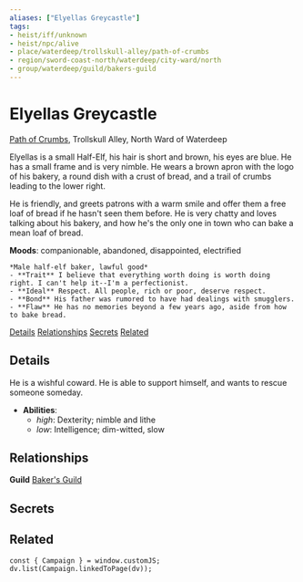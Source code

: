 ```yaml
---
aliases: ["Elyellas Greycastle"]
tags:
- heist/iff/unknown
- heist/npc/alive
- place/waterdeep/trollskull-alley/path-of-crumbs
- region/sword-coast-north/waterdeep/city-ward/north
- group/waterdeep/guild/bakers-guild
---
```

# Elyellas Greycastle
<span class="subhead">[Path of Crumbs](../places/path-of-crumbs.md), Trollskull Alley, North Ward of Waterdeep</span>

Elyellas is a small Half-Elf, his hair is short and brown, his eyes are blue. He has a small frame and is very nimble. He wears a brown apron with the logo of his bakery, a round dish with a crust of bread, and a trail of crumbs leading to the lower right.

He is friendly, and greets patrons with a warm smile and offer them a free loaf of bread if he hasn't seen them before. He is very chatty and loves talking about his bakery, and how he's the only one in town who can bake a mean loaf of bread. 

**Moods**: companionable, abandoned, disappointed, electrified

```ad-npc
*Male half-elf baker, lawful good*  
- **Trait** I believe that everything worth doing is worth doing right. I can't help it--I'm a perfectionist.
- **Ideal** Respect. All people, rich or poor, deserve respect. 
- **Bond** His father was rumored to have had dealings with smugglers.
- **Flaw** He has no memories beyond a few years ago, aside from how to bake bread.
```

<span class="nav">[Details](#Details) [Relationships](#Relationships) [Secrets](#Secrets) [Related](#Related)</span>

## Details
He is a wishful coward. He is able to support himself, and wants to rescue someone someday.

- **Abilities**:
    - *high*: Dexterity; nimble and lithe
    - *low*: Intelligence; dim-witted, slow

## Relationships

**Guild** [Baker's Guild](../groups/guilds-of-waterdeep.md#Baker's%20Guild)

## Secrets

## Related

```dataviewjs
const { Campaign } = window.customJS;
dv.list(Campaign.linkedToPage(dv));
```

